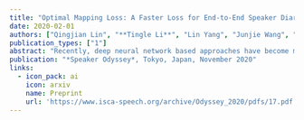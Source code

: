 ```yaml
---
title: "Optimal Mapping Loss: A Faster Loss for End-to-End Speaker Diarization"
date: 2020-02-01
authors: ["Qingjian Lin", "**Tingle Li**", "Lin Yang", "Junjie Wang", "Ming Li"]
publication_types: ["1"]
abstract: "Recently, deep neural network based approaches have become more and more popular among modules of speaker diarization such as voice activity detection, speaker embedding extraction and clustering. However, end-to-end speaker diarization training still remains as a challenging task, partly due to difficult loss design for the speaker-label ambiguity problem. The permutation-invariant training (PIT) loss could be a possible solution, but its time complexity is O(T*N*N!), where T and N denote the duration and the number of speakers in audios. In this paper, we investigate improvement on the PIT loss and further propose a novel optimal mapping loss, which directly computes the best matches between the output speakers and the target speakers through the Hungarian algorithm. Our proposed loss successfully reduces the time complexity to O(T*N^2) + O(N^3), meanwhile keeping the same performance as PIT loss."
publication: "*Speaker Odyssey*, Tokyo, Japan, November 2020"
links:
  - icon_pack: ai
    icon: arxiv
    name: Preprint
    url: 'https://www.isca-speech.org/archive/Odyssey_2020/pdfs/17.pdf'
---
```


